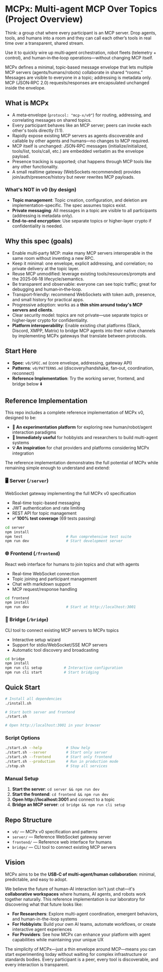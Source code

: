 # MCPx: Multi-agent MCP Over Topics (Project Overview)

Think: a group chat where every participant is an MCP server. Drop agents, tools, and humans into a room and they can call each other’s tools in real time over a transparent, shared stream.

Use it to quickly wire up multi‑agent orchestration, robot fleets (telemetry + control), and human‑in‑the‑loop operations—without changing MCP itself.

MCPx defines a minimal, topic‑based message envelope that lets multiple MCP servers (agents/humans/robots) collaborate in shared “rooms.” Messages are visible to everyone in a topic; addressing is metadata only. MCP (JSON‑RPC 2.0) requests/responses are encapsulated unchanged inside the envelope.

## What is MCPx

- A meta‑envelope (`protocol: "mcp-x/v0"`) for routing, addressing, and correlating messages on shared topics.
- Every participant behaves like an MCP server; peers can invoke each other's tools directly (1:1).
- Rapidly expose existing MCP servers as agents discoverable and callable by other agents and humans—no changes to MCP required.
- MCP itself is unchanged: JSON‑RPC messages (initialize/initialized, tools/list, tools/call, etc.) are embedded verbatim as the envelope payload.
- Presence tracking is supported; chat happens through MCP tools like any other functionality.
- A small realtime gateway (WebSockets recommended) provides join/auth/presence/history but never rewrites MCP payloads.

### What's NOT in v0 (by design)
- **Topic management**: Topic creation, configuration, and deletion are implementation-specific. The spec assumes topics exist.
- **Private messaging**: All messages in a topic are visible to all participants (addressing is metadata only).
- **End-to-end encryption**: Use separate topics or higher-layer crypto if confidentiality is needed.

## Why this spec (goals)

- Enable multi‑party MCP: make many MCP servers interoperable in the same room without inventing a new RPC.
- Keep it minimal: one envelope, explicit addressing, and correlation; no private delivery at the topic layer.
- Reuse MCP unmodified: leverage existing tools/resources/prompts and the 2025‑06‑18 lifecycle/semantics.
- Be transparent and observable: everyone can see topic traffic; great for debugging and human‑in‑the‑loop.
- Transport‑friendly: recommend WebSockets with token auth, presence, and small history for practical apps.
- Progressive adoption: works as a __thin shim around today's MCP servers and clients__.
- Clear security model: topics are not private—use separate topics or higher‑layer crypto for confidentiality.
- **Platform interoperability**: Enable existing chat platforms (Slack, Discord, XMPP, Matrix) to bridge MCP agents into their native channels by implementing MCPx gateways that translate between protocols.

## Start Here

- **Spec**: `v0/SPEC.md` (core envelope, addressing, gateway API)
- **Patterns**: `v0/PATTERNS.md` (discovery/handshake, fan‑out, coordination, reconnect)
- **Reference Implementation**: Try the working server, frontend, and bridge below ⬇️

## Reference Implementation

This repo includes a complete reference implementation of MCPx v0, designed to be:
- **🧪 An experimentation platform** for exploring new human/robot/agent interaction paradigms
- **🎯 Immediately useful** for hobbyists and researchers to build multi-agent systems
- **💡 An inspiration** for chat providers and platforms considering MCPx integration

The reference implementation demonstrates the full potential of MCPx while remaining simple enough to understand and extend:

### 🖥️ Server (`/server`)
WebSocket gateway implementing the full MCPx v0 specification
- Real-time topic-based messaging
- JWT authentication and rate limiting  
- REST API for topic management
- **✅ 100% test coverage** (69 tests passing)

```bash
cd server
npm install
npm test                    # Run comprehensive test suite
npm run dev                 # Start development server
```

### 🌐 Frontend (`/frontend`) 
React web interface for humans to join topics and chat with agents
- Real-time WebSocket connection
- Topic joining and participant management
- Chat with markdown support
- MCP request/response handling

```bash
cd frontend  
npm install
npm run dev                 # Start at http://localhost:3001
```

### 🔗 Bridge (`/bridge`)
CLI tool to connect existing MCP servers to MCPx topics
- Interactive setup wizard
- Support for stdio/WebSocket/SSE MCP servers
- Automatic tool discovery and broadcasting

```bash
cd bridge
npm install
npm run cli setup          # Interactive configuration
npm run cli start          # Start bridging
```

## Quick Start

```bash
# Install all dependencies
./install.sh

# Start both server and frontend
./start.sh

# Open http://localhost:3001 in your browser
```

### Script Options

```bash
./start.sh --help           # Show help
./start.sh --server         # Start only server
./start.sh --frontend       # Start only frontend  
./start.sh --production     # Run in production mode
./stop.sh                   # Stop all services
```

### Manual Setup

1. **Start the server**: `cd server && npm run dev` 
2. **Start the frontend**: `cd frontend && npm run dev`
3. **Open http://localhost:3001** and connect to a topic
4. **Bridge an MCP server**: `cd bridge && npm run cli setup`

## Repo Structure

- `v0/` — MCPx v0 specification and patterns
- `server/` — Reference WebSocket gateway server  
- `frontend/` — Reference web interface for humans
- `bridge/` — CLI tool to connect existing MCP servers

## Vision

MCPx aims to be the **USB‑C of multi‑agent/human collaboration**: minimal, predictable, and easy to adopt.

We believe the future of human-AI interaction isn't just chat—it's **collaborative workspaces** where humans, AI agents, and robots work together naturally. This reference implementation is our laboratory for discovering what that future looks like:

- **For Researchers**: Explore multi-agent coordination, emergent behaviors, and human-in-the-loop systems
- **For Hobbyists**: Build your own AI teams, automate workflows, or create interactive agent experiences  
- **For Providers**: See how MCPx can enhance your platform with agent capabilities while maintaining your unique UX

The simplicity of MCPx—just a thin envelope around MCP—means you can start experimenting today without waiting for complex infrastructure or standards bodies. Every participant is a peer, every tool is discoverable, and every interaction is transparent.
